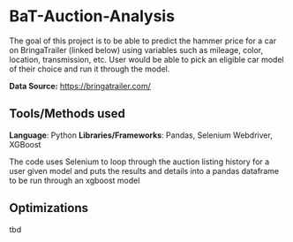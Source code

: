 # BaT-Auction-Analysis

The goal of this project is to be able to predict the hammer price for a car on BringaTrailer (linked below) using variables such as mileage, color, location, transmission, etc. User would be able to pick an eligible car model of their choice and run it through the model. 

**Data Source:** https://bringatrailer.com/

## Tools/Methods used

**Language**: Python
**Libraries/Frameworks**: Pandas, Selenium Webdriver, XGBoost

The code uses Selenium to loop through the auction listing history for a user given model and puts the results and details into a pandas dataframe to be run through an xgboost model

## Optimizations
tbd


